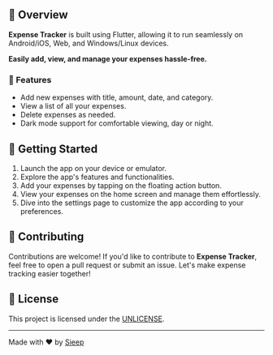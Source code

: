 📱 Overview
-----------

**Expense Tracker** is built using Flutter, allowing it to run seamlessly on Android/iOS, Web, and Windows/Linux devices. 

**Easily add, view, and manage your expenses hassle-free.**

### 🌟 Features

*   Add new expenses with title, amount, date, and category.
*   View a list of all your expenses.
*   Delete expenses as needed.
*   Dark mode support for comfortable viewing, day or night.


🚀 Getting Started
------------------

1.  Launch the app on your device or emulator.
2.  Explore the app's features and functionalities.
3.  Add your expenses by tapping on the floating action button.
4.  View your expenses on the home screen and manage them effortlessly.
5.  Dive into the settings page to customize the app according to your preferences.

🤝 Contributing
---------------

Contributions are welcome! If you'd like to contribute to **Expense Tracker**, feel free to open a pull request or submit an issue. Let's make expense tracking easier together!


📄 License
----------

This project is licensed under the [UNLICENSE](LICENSE).

* * *

Made with ❤️ by [Sieep](https://github.com/Sieep-Coding)
